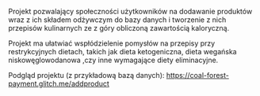 Projekt pozwalający społeczności użytkowników na dodawanie produktów wraz z ich składem odżywczym do bazy danych i tworzenie z nich przepisów kulinarnych ze z góry obliczoną zawartością kaloryczną.

Projekt ma ułatwiać wspłódzielenie pomysłów na przepisy przy restrykcyjnych dietach, takich jak dieta ketogeniczna, dieta wegańska niskowęglowodanowa ,czy inne wymagające diety eliminacyjne.

Podgląd projektu (z przykładową bazą danych):
https://coal-forest-payment.glitch.me/addproduct
